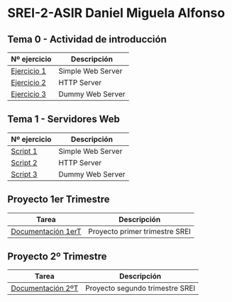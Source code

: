 # SREI-2-ASIR Daniel Miguela Alfonso

## Tema 0 - Actividad de introducción
|Nº ejercicio|Descripción     |
|------------|----------------|
|[Ejercicio 1](/Tema0/Ejemplo1.md)|Simple Web Server|
|[Ejercicio 2](/Tema0/Ejemplo2.md)|HTTP Server      |
|[Ejercicio 3](/Tema0/Ejemplo3.md)|Dummy Web Server |

## Tema 1 - Servidores Web
|Nº ejercicio|Descripción     |
|------------|----------------|
|[Script 1](Tema1/Script1.md)|Simple Web Server|
|[Script 2](Tema1/Script2.md)|HTTP Server      |
|[Script 3](Tema1/Script3.md)|Dummy Web Server |

## Proyecto 1er Trimestre
|Tarea|Descripción|
|-----|-----------|
|[Documentación 1erT](Trabajo%201er%20T/Documentación.md)|Proyecto primer trimestre SREI|

## Proyecto 2º Trimestre
|Tarea|Descripción|
|-----|-----------|
|[Documentación 2ºT](/Proyecto%202º%20Trimestre/documentacion.md)|Proyecto segundo trimestre SREI|
